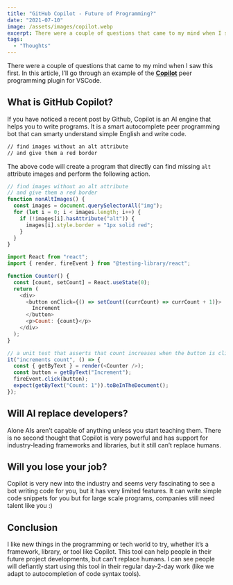 ```yaml
---
title: "GitHub Copilot - Future of Programming?"
date: "2021-07-10"
image: /assets/images/copilot.webp
excerpt: There were a couple of questions that came to my mind when I saw this first. In this article, I’ll go through an example of the Copilot peer programming plugin for VSCode.
tags:
  - "Thoughts"
---
```


There were a couple of questions that came to my mind when I saw this first. In this article, I’ll go through an example of the **[Copilot](https://copilot.github.com/)** peer programming plugin for VSCode.

## What is GitHub Copilot?

If you have noticed a recent post by Github, Copilot is an AI engine that helps you to write programs. It is a smart autocomplete peer programming bot that can smarty understand simple English and write code.

```bash
// find images without an alt attribute
// and give them a red border
```

The above code will create a program that directly can find missing `alt` attribute images and perform the following action.

```js
// find images without an alt attribute
// and give them a red border
function nonAltImages() {
  const images = document.querySelectorAll("img");
  for (let i = 0; i < images.length; i++) {
    if (!images[i].hasAttribute("alt")) {
      images[i].style.border = "1px solid red";
    }
  }
}
```

```js
import React from "react";
import { render, fireEvent } from "@testing-library/react";

function Counter() {
  const [count, setCount] = React.useState(0);
  return (
    <div>
      <button onClick={() => setCount((currCount) => currCount + 1)}>
        Increment
      </button>
      <p>Count: {count}</p>
    </div>
  );
}

// a unit test that asserts that count increases when the button is clicked
it("increments count", () => {
  const { getByText } = render(<Counter />);
  const button = getByText("Increment");
  fireEvent.click(button);
  expect(getByText("Count: 1")).toBeInTheDocument();
});
```

## Will AI replace developers?

Alone AIs aren’t capable of anything unless you start teaching them. There is no second thought that Copilot is very powerful and has support for industry-leading frameworks and libraries, but it still can’t replace humans.

## Will you lose your job?

Copilot is very new into the industry and seems very fascinating to see a bot writing code for you, but it has very limited features. It can write simple code snippets for you but for large scale programs, companies still need talent like you :)

## Conclusion

I like new things in the programming or tech world to try, whether it’s a framework, library, or tool like Copilot. This tool can help people in their future project developments, but can’t replace humans. I can see people will defiantly start using this tool in their regular day-2-day work (like we adapt to autocompletion of code syntax tools).
